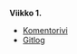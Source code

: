 **Viikko 1.**
 - [Komentorivi](https://github.com/anneliv/ot-harjoitustyo/blob/main/laskarit/viikko1/komentorivi.txt)
 - [Gitlog](https://github.com/anneliv/ot-harjoitustyo/blob/main/laskarit/viikko1/gitlog.txt)
